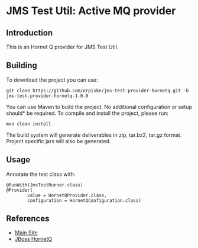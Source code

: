 JMS Test Util: Active MQ provider
============

Introduction
----

This is an Hornet Q provider for JMS Test Util.


Building
----

To download the project you can use:

```
git clone https://github.com/orpiske/jms-test-provider-hornetq.git -b
jms-test-provider-hornetq-1.0.0
```

You can use Maven to build the project. No additional configuration or setup
should* be required. To compile and install the project, please run:

```
mvn clean install
```

The build system will generate deliverables in zip, tar.bz2, tar.gz format.
Project specific jars will also be generated.



Usage
----

Annotate the test class with:

```
@RunWith(JmsTestRunner.class)
@Provider(
        value = HornetQProvider.class,
        configuration = HornetQConfiguration.class)
```

References
----

* [Main Site](http://orpiske.net/)
* [JBoss HornetQ](http://hornetq.jboss.org/)


